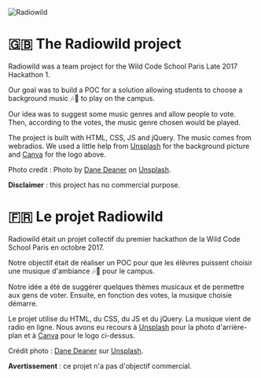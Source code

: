 ![Radiowild](https://s26.postimg.org/u30edbmuh/radiowildfulllogo250.png)

# 🇬🇧 The Radiowild project

Radiowild was a team project for the Wild Code School Paris Late 2017 Hackathon 1.

Our goal was to build a POC for a solution allowing students to choose a background music 🎶🎷 to play on the campus.

Our idea was to suggest some music genres and allow people to vote. Then, according to the votes, the music genre chosen would be played.

The project is built with HTML, CSS, JS and jQuery.
The music comes from webradios.
We used a little help from [Unsplash](https://unsplash.com) for the background picture and [Canva](https://canva.com) for the logo above.

Photo credit : Photo by [Dane Deaner](https://unsplash.com/@danedeaner?utm_medium=referral&utm_campaign=photographer-credit&utm_content=creditBadge) on [Unsplash](https://unsplash.com).

**Disclaimer** : this project has no commercial purpose.

# 🇫🇷 Le projet Radiowild

Radiowild était un projet collectif du premier hackathon de la Wild Code School Paris en octobre 2017.

Notre objectif était de réaliser un POC pour que les élèvres puissent choisir une musique d'ambiance 🎶🎷 pour le campus.

Notre idée a été de suggérer quelques thèmes musicaux et de permettre aux gens de voter. Ensuite, en fonction des votes, la musique choisie démarre.

Le projet utilise du HTML, du CSS, du JS et du jQuery.
La musique vient de radio en ligne.
Nous avons eu recours à [Unsplash](https://unsplash.com) pour la photo d'arrière-plan et à [Canva](https://canva.com) pour le logo ci-dessus.

Crédit photo : [Dane Deaner](https://unsplash.com/@danedeaner?utm_medium=referral&utm_campaign=photographer-credit&utm_content=creditBadge) sur [Unsplash](https://unsplash.com).

**Avertissement** : ce projet n'a pas d'objectif commercial.




